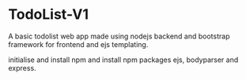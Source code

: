 # TodoList-V1
A basic todolist web app made using nodejs backend and bootstrap framework for frontend and ejs templating.

initialise and install npm
and install npm packages ejs, bodyparser and express.
